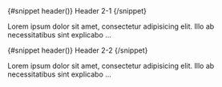 <Accordion flush>
  <AccordionItem>
    {#snippet header()}
      Header 2-1
    {/snippet}
    <p class="mb-2 text-gray-500 dark:text-gray-400">
      Lorem ipsum dolor sit amet, consectetur adipisicing elit. Illo ab
      necessitatibus sint explicabo ...
    </p>
  </AccordionItem>
  <AccordionItem>
    {#snippet header()}
      Header 2-2
    {/snippet}
    <p class="mb-2 text-gray-500 dark:text-gray-400">
      Lorem ipsum dolor sit amet, consectetur adipisicing elit. Illo ab
      necessitatibus sint explicabo ...
    </p>
  </AccordionItem>
</Accordion>